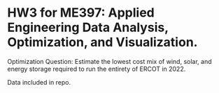 # HW3 for ME397: Applied Engineering Data Analysis, Optimization, and Visualization.  

Optimization Question: Estimate the lowest cost mix of wind, solar, and energy storage required to run the entirety of ERCOT in 2022.

Data included in repo. 
